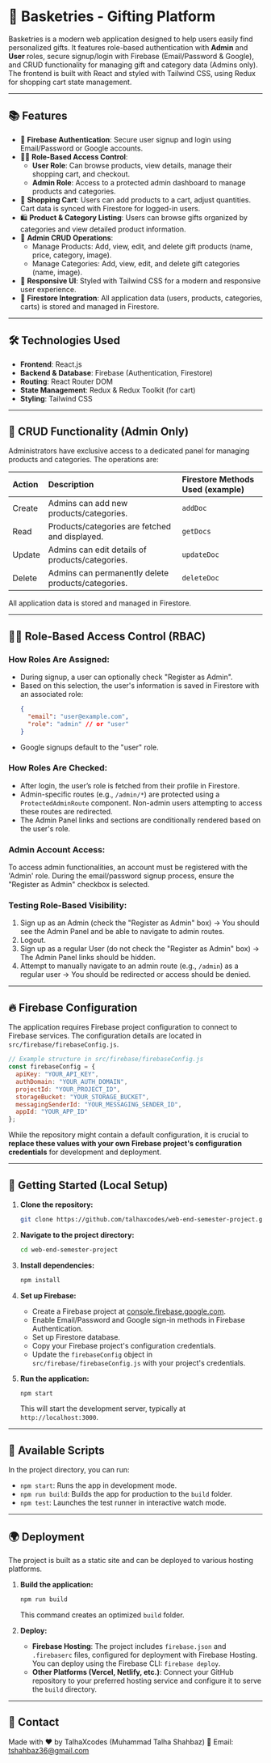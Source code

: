 # 🎁 Basketries - Gifting Platform

Basketries is a modern web application designed to help users easily find personalized gifts. It features role-based authentication with **Admin** and **User** roles, secure signup/login with Firebase (Email/Password & Google), and CRUD functionality for managing gift and category data (Admins only). The frontend is built with React and styled with Tailwind CSS, using Redux for shopping cart state management.

---

## 📚 Features

-   🔐 **Firebase Authentication**: Secure user signup and login using Email/Password or Google accounts.
-   🧑‍💻 **Role-Based Access Control**:
    -   **User Role**: Can browse products, view details, manage their shopping cart, and checkout.
    -   **Admin Role**: Access to a protected admin dashboard to manage products and categories.
-   🛒 **Shopping Cart**: Users can add products to a cart, adjust quantities. Cart data is synced with Firestore for logged-in users.
-   🛍️ **Product & Category Listing**: Users can browse gifts organized by categories and view detailed product information.
-   📝 **Admin CRUD Operations**:
    -   Manage Products: Add, view, edit, and delete gift products (name, price, category, image).
    -   Manage Categories: Add, view, edit, and delete gift categories (name, image).
-   💅 **Responsive UI**: Styled with Tailwind CSS for a modern and responsive user experience.
-   🔄 **Firestore Integration**: All application data (users, products, categories, carts) is stored and managed in Firestore.

---

## 🛠️ Technologies Used

-   **Frontend**: React.js
-   **Backend & Database**: Firebase (Authentication, Firestore)
-   **Routing**: React Router DOM
-   **State Management**: Redux & Redux Toolkit (for cart)
-   **Styling**: Tailwind CSS

---

## 🔄 CRUD Functionality (Admin Only)

Administrators have exclusive access to a dedicated panel for managing products and categories. The operations are:

| Action   | Description                                       | Firestore Methods Used (example) |
| :------- | :------------------------------------------------ | :------------------------------- |
| Create   | Admins can add new products/categories.           | `addDoc`                         |
| Read     | Products/categories are fetched and displayed.    | `getDocs`                        |
| Update   | Admins can edit details of products/categories.   | `updateDoc`                      |
| Delete   | Admins can permanently delete products/categories.| `deleteDoc`                      |

All application data is stored and managed in Firestore.

---

## 🧑‍⚖️ Role-Based Access Control (RBAC)

### How Roles Are Assigned:

-   During signup, a user can optionally check "Register as Admin".
-   Based on this selection, the user's information is saved in Firestore with an associated role:
    ```json
    {
      "email": "user@example.com",
      "role": "admin" // or "user"
    }
    ```
-   Google signups default to the "user" role.

### How Roles Are Checked:

-   After login, the user’s role is fetched from their profile in Firestore.
-   Admin-specific routes (e.g., `/admin/*`) are protected using a `ProtectedAdminRoute` component. Non-admin users attempting to access these routes are redirected.
-   The Admin Panel links and sections are conditionally rendered based on the user's role.

### Admin Account Access:

To access admin functionalities, an account must be registered with the 'Admin' role.
During the email/password signup process, ensure the "Register as Admin" checkbox is selected.

### Testing Role-Based Visibility:

1.  Sign up as an Admin (check the "Register as Admin" box) → You should see the Admin Panel and be able to navigate to admin routes.
2.  Logout.
3.  Sign up as a regular User (do not check the "Register as Admin" box) → The Admin Panel links should be hidden.
4.  Attempt to manually navigate to an admin route (e.g., `/admin`) as a regular user → You should be redirected or access should be denied.

---

## 🔥 Firebase Configuration

The application requires Firebase project configuration to connect to Firebase services.
The configuration details are located in `src/firebase/firebaseConfig.js`.

```javascript
// Example structure in src/firebase/firebaseConfig.js
const firebaseConfig = {
  apiKey: "YOUR_API_KEY",
  authDomain: "YOUR_AUTH_DOMAIN",
  projectId: "YOUR_PROJECT_ID",
  storageBucket: "YOUR_STORAGE_BUCKET",
  messagingSenderId: "YOUR_MESSAGING_SENDER_ID",
  appId: "YOUR_APP_ID"
};
```

While the repository might contain a default configuration, it is crucial to **replace these values with your own Firebase project's configuration credentials** for development and deployment.

---

## 🚀 Getting Started (Local Setup)

1.  **Clone the repository:**
    ```bash
    git clone https://github.com/talhaxcodes/web-end-semester-project.git
    ```
2.  **Navigate to the project directory:**
    ```bash
    cd web-end-semester-project
    ```
3.  **Install dependencies:**
    ```bash
    npm install
    ```
4.  **Set up Firebase:**
    -   Create a Firebase project at [console.firebase.google.com](https://console.firebase.google.com/).
    -   Enable Email/Password and Google sign-in methods in Firebase Authentication.
    -   Set up Firestore database.
    -   Copy your Firebase project's configuration credentials.
    -   Update the `firebaseConfig` object in `src/firebase/firebaseConfig.js` with your project's credentials.

5.  **Run the application:**
    ```bash
    npm start
    ```
    This will start the development server, typically at `http://localhost:3000`.

---

## 📜 Available Scripts

In the project directory, you can run:

-   `npm start`: Runs the app in development mode.
-   `npm run build`: Builds the app for production to the `build` folder.
-   `npm test`: Launches the test runner in interactive watch mode.

---

## 🌍 Deployment

The project is built as a static site and can be deployed to various hosting platforms.

1.  **Build the application:**
    ```bash
    npm run build
    ```
    This command creates an optimized `build` folder.

2.  **Deploy:**
    -   **Firebase Hosting**: The project includes `firebase.json` and `.firebaserc` files, configured for deployment with Firebase Hosting. You can deploy using the Firebase CLI: `firebase deploy`.
    -   **Other Platforms (Vercel, Netlify, etc.)**: Connect your GitHub repository to your preferred hosting service and configure it to serve the `build` directory.

---

## 📧 Contact

Made with ❤️ by TalhaXcodes
(Muhammad Talha Shahbaz)
📩 Email: [tshahbaz36@gmail.com](mailto:tshahbaz36@gmail.com)
